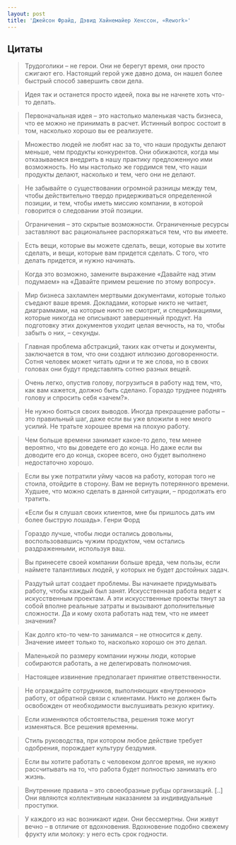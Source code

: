 ```yaml
---
layout: post
title: 'Джейсон Фрайд, Дэвид Хайнемайер Хенссон, «Rework»'
---
```


## Цитаты
>Трудоголики – не герои. Они не берегут время, они просто сжигают его. Настоящий герой уже давно дома, он нашел более быстрый способ завершить свои дела.

>Идея так и останется просто идеей, пока вы не начнете хоть что-то делать.

>Первоначальная идея – это настолько маленькая часть бизнеса, что ее можно не принимать в расчет. Истинный вопрос состоит в том, насколько хорошо вы ее реализуете.

>Множество людей не любят нас за то, что наши продукты делают меньше, чем продукты конкурентов. Они обижаются, когда мы отказываемся внедрить в нашу практику предложенную ими возможность. Но мы настолько же гордимся тем, что наши продукты делают, насколько и тем, чего они не делают.

>Не забывайте о существовании огромной разницы между тем, чтобы действительно твердо придерживаться определенной позиции, и тем, чтобы иметь миссию компании, в которой говорится о следовании этой позиции.

>Ограничения – это скрытые возможности. Ограниченные ресурсы заставляют вас рациональнее распоряжаться тем, что вы имеете.

>Есть вещи, которые вы можете сделать, вещи, которые вы хотите сделать, и вещи, которые вам придется сделать. С того, что делать придется, и нужно начинать.

>Когда это возможно, замените выражение «Давайте над этим подумаем» на «Давайте примем решение по этому вопросу».

>Мир бизнеса захламлен мертвыми документами, которые только съедают ваше время. Докладами, которые никто не читает, диаграммами, на которые никто не смотрит, и спецификациями, которые никогда не описывают завершенный продукт. На подготовку этих документов уходит целая вечность, на то, чтобы забыть о них, – секунды.

>Главная проблема абстракций, таких как отчеты и документы, заключается в том, что они создают иллюзию договоренности. Сотня человек может читать одни и те же слова, но в своих головах они будут представлять сотню разных вещей.

>Очень легко, опустив голову, погрузиться в работу над тем, что, как вам кажется, должно быть сделано. Гораздо труднее поднять голову и спросить себя «зачем?».

>Не нужно бояться своих выводов. Иногда прекращение работы – это правильный шаг, даже если вы уже вложили в нее много усилий. Не тратьте хорошее время на плохую работу.

>Чем больше времени занимает какое-то дело, тем менее вероятно, что вы доведете его до конца. Но даже если вы доводите его до конца, скорее всего, оно будет выполнено недостаточно хорошо.

>Если вы уже потратили уйму часов на работу, которая того не стоила, отойдите в сторону. Вам не вернуть потерянного времени. Худшее, что можно сделать в данной ситуации, – продолжать его тратить.

>«Если бы я слушал своих клиентов, мне бы пришлось дать им более быструю лошадь». Генри Форд

>Гораздо лучше, чтобы люди остались довольны, воспользовавшись чужим продуктом, чем остались раздраженными, используя ваш.

>Вы принесете своей компании больше вреда, чем пользы, если наймете талантливых людей, у которых не будет достойных задач.

>Раздутый штат создает проблемы. Вы начинаете придумывать работу, чтобы каждый был занят. Искусственная работа ведет к искусственным проектам. А эти искусственные проекты тянут за собой вполне реальные затраты и вызывают дополнительные сложности. Да и кому охота работать над тем, что не имеет значения?

>Как долго кто-то чем-то занимался – не относится к делу. Значение имеет только то, насколько хорошо он это делал.

>Маленькой по размеру компании нужны люди, которые собираются работать, а не делегировать полномочия.

>Настоящее извинение предполагает принятие ответственности.

>Не ограждайте сотрудников, выполняющих «внутреннюю» работу, от обратной связи с клиентами. Никто не должен быть освобожден от необходимости выслушивать резкую критику.

>Если изменяются обстоятельства, решения тоже могут изменяться. Все решения временны.

>Стиль руководства, при котором любое действие требует одобрения, порождает культуру бездумия.

>Если вы хотите работать с человеком долгое время, не нужно рассчитывать на то, что работа будет полностью занимать его жизнь.

>Внутренние правила – это своеобразные рубцы организаций. [..] Они являются коллективным наказанием за индивидуальные проступки.

>У каждого из нас возникают идеи. Они бессмертны. Они живут вечно – в отличие от вдохновения. Вдохновение подобно свежему фрукту или молоку: у него есть срок годности.
